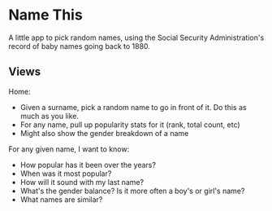 Name This
========

A little app to pick random names, using the Social Security Administration's record of baby names going back to 1880.


Views
-----

Home:
 - Given a surname, pick a random name to go in front of it. Do this as much as you like.
 - For any name, pull up popularity stats for it (rank, total count, etc)
 - Might also show the gender breakdown of a name


For any given name, I want to know:

 - How popular has it been over the years?
 - When was it most popular?
 - How will it sound with my last name?
 - What's the gender balance? Is it more often a boy's or girl's name?
 - What names are similar?